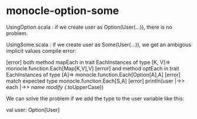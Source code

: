 monocle-option-some
===================

UsingOption.scala : if we create user as Option(User(...)), there is no problem.

UsingSome.scala : if we create user as Some(User(...)), we get an ambigous implicit values compile error:

[error]  both method mapEach in trait EachInstances of type [K, V]=> monocle.function.Each[Map[K,V],V]
[error]  and method optEach in trait EachInstances of type [A]=> monocle.function.Each[Option[A],A]
[error]  match expected type monocle.function.Each[S,A]
[error]   println(user |->> each |->> _name modify (_.toUpperCase))

We can solve the problem if we add the type to the user variable like this:

val user: Option[User]
